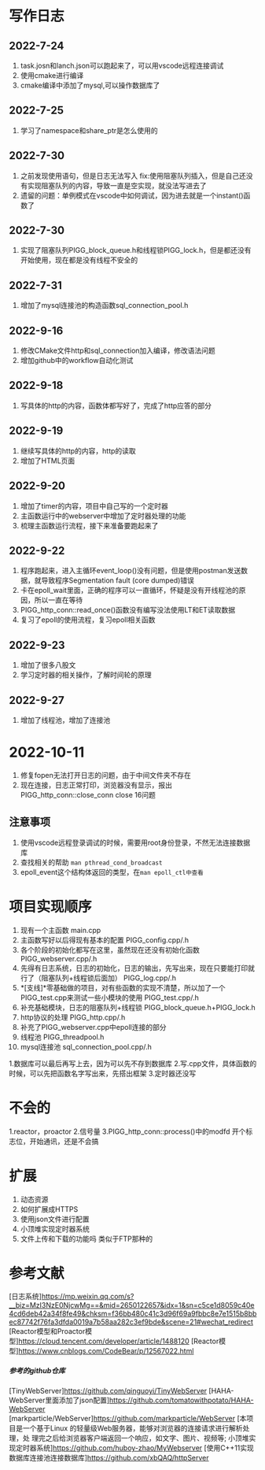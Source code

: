 # 写作日志

## 2022-7-24
1. task.josn和lanch.json可以跑起来了，可以用vscode远程连接调试
2. 使用cmake进行编译
3. cmake编译中添加了mysql,可以操作数据库了

## 2022-7-25
1. 学习了namespace和share_ptr是怎么使用的


## 2022-7-30
1. 之前发现使用语句，但是日志无法写入
fix:使用阻塞队列插入，但是自己还没有实现阻塞队列的内容，导致一直是空实现，就没法写进去了
2. 遗留的问题：单例模式在vscode中如何调试，因为进去就是一个instant()函数了

## 2022-7-30
1. 实现了阻塞队列PIGG_block_queue.h和线程锁PIGG_lock.h，但是都还没有开始使用，现在都是没有线程不安全的

## 2022-7-31
1. 增加了mysql连接池的构造函数sql_connection_pool.h

## 2022-9-16
1. 修改CMake文件http和sql_connection加入编译，修改语法问题
2. 增加github中的workflow自动化测试

## 2022-9-18
1. 写具体的http的内容，函数体都写好了，完成了http应答的部分

## 2022-9-19
1. 继续写具体的http的内容，http的读取
2. 增加了HTML页面

## 2022-9-20
1. 增加了timer的内容，项目中自己写的一个定时器
2. 主函数运行中的webserver中增加了定时器处理的功能
3. 梳理主函数运行流程，接下来准备要跑起来了

## 2022-9-22
1. 程序跑起来，进入主循环event_loop()没有问题，但是使用postman发送数据，就导致程序Segmentation fault (core dumped)错误
2. 卡在epoll_wait里面，正确的程序可以一直循环，怀疑是没有开线程池的原因，所以一直在等待
3. PIGG_http_conn::read_once()函数没有编写没法使用LT和ET读取数据
4. 复习了epoll的使用流程，复习epoll相关函数

## 2022-9-23
1. 增加了很多八股文
2. 学习定时器的相关操作，了解时间轮的原理

## 2022-9-27
1. 增加了线程池，增加了连接池

# 2022-10-11
1. 修复fopen无法打开日志的问题，由于中间文件夹不存在
2. 现在连接，日志正常打印，浏览器没有显示，报出PIGG_http_conn::close_conn close 16问题





## 注意事项
1. 使用vscode远程登录调试的时候，需要用root身份登录，不然无法连接数据库
2. 查找相关的帮助 ```man pthread_cond_broadcast```
3. epoll_event这个结构体返回的类型，在```man epoll_ctl中查看```

# 项目实现顺序
1. 现有一个主函数
main.cpp
2. 主函数写好以后得现有基本的配置
PIGG_config.cpp/.h
3. 各个阶段的初始化都写在这里，虽然现在还没有初始化函数
PIGG_webserver.cpp/.h
4. 先得有日志系统，日志的初始化，日志的输出，先写出来，现在只要能打印就行了（阻塞队列+线程锁后面加）
PIGG_log.cpp/.h
5. *[支线]*零基础做的项目，对有些函数的实现不清楚，所以加了一个PIGG_test.cpp来测试一些小模块的使用
PIGG_test.cpp/.h
6. 补充基础模块，日志的阻塞队列+线程锁
PIGG_block_queue.h+PIGG_lock.h
7. http协议的处理
PIGG_http.cpp/.h
8. 补充了PIGG_webserver.cpp中epoll连接的部分
9. 线程池
PIGG_threadpool.h
10. mysql连接池
sql_connection_pool.cpp/.h




1.数据库可以最后再写上去，因为可以先不存到数据库
2.写.cpp文件，具体函数的时候，可以先把函数名字写出来，先搭出框架
3.定时器还没写


# 不会的
1.reactor，proactor
2.信号量
3.PIGG_http_conn::process()中的modfd
开个标志位，开始通讯，还是不会搞


# 扩展

1. 动态资源
2. 如何扩展成HTTPS
3. 使用json文件进行配置
4. 小顶堆实现定时器系统
5. 文件上传和下载的功能吗 类似于FTP那种的


# 参考文献
[日志系统]https://mp.weixin.qq.com/s?__biz=MzI3NzE0NjcwMg==&mid=2650122657&idx=1&sn=c5ce1d8059c40e4cd6deb42a34f8fe49&chksm=f36bb480c41c3d96f69a9fbbc8e7e1515b8bbec87742f76fa3dfda0019a7b58aa282c3ef9bde&scene=21#wechat_redirect
[Reactor模型和Proactor模型]https://cloud.tencent.com/developer/article/1488120
[Reactor模型]https://www.cnblogs.com/CodeBear/p/12567022.html
##### 参考的github仓库
[TinyWebServer]https://github.com/qinguoyi/TinyWebServer
[HAHA-WebServer里面添加了json配置]https://github.com/tomatowithpotato/HAHA-WebServer
[markparticle/WebServer]https://github.com/markparticle/WebServer
[本项目是一个基于Linux 的轻量级Web服务器，能够对浏览器的连接请求进行解析处理，处 理完之后给浏览器客户端返回一个响应，如文字、图片、视频等;
小顶堆实现定时器系统]https://github.com/huboy-zhao/MyWebserver
[使用C++11实现数据库连接池连接数据库]https://github.com/xbQAQ/httpServer